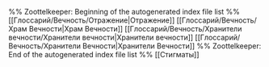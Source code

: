 %% Zoottelkeeper: Beginning of the autogenerated index file list  %%
 [[Глоссарий/Вечность/Отражение|Отражение]]
 [[Глоссарий/Вечность/Храм Вечности|Храм Вечности]]
 [[Глоссарий/Вечность/Хранители вечности/Хранители вечности|Хранители вечности]]
 [[Глоссарий/Вечность/Хранители Вечности|Хранители Вечности]]
%% Zoottelkeeper: End of the autogenerated index file list  %%
[[Стигматы]]